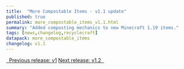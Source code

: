 ```yaml
---
title:  "More Compostable Items - v1.1 update"
published: true
permalink: more_compostable_items_v1.1.html
summary: "Added composting mechanics to new Minecraft 1.19 items."
tags: [news,changelog,recyclecraft]
datapack: more_compostable_items
changelog: v1.1
---
```


<div class="btn-group">
    <a href="more_compostable_items_v1.html" role="button" class="btn btn-primary"><i class="fa fa-caret-left"></i>&nbsp; Previous release: v1</a>
    <a href="more_compostable_items_v1.2.html" role="button" class="btn btn-primary">Next release: v1.2 &nbsp;<i class="fa fa-caret-right"></i></a>
</div>